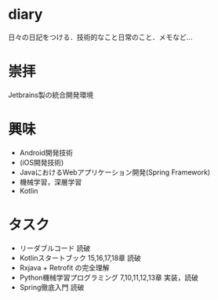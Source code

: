 # diary
日々の日記をつける．技術的なこと日常のこと．メモなど...

# 崇拝
Jetbrains製の統合開発環境

# 興味
- Android開発技術
- (iOS開発技術)
- JavaにおけるWebアプリケーション開発(Spring Framework)
- 機械学習，深層学習
- Kotlin

# タスク
- リーダブルコード 読破
- Kotlinスタートブック 15,16,17,18章 読破
- Rxjava + Retrofit の完全理解
- Python機械学習プログラミング 7,10,11,12,13章 実装，読破
- Spring徹底入門 読破
